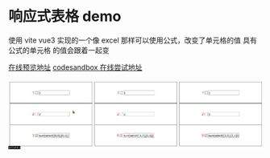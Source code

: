 # 响应式表格 demo

使用 vite vue3 实现的一个像 excel 那样可以使用公式，改变了单元格的值 具有公式的单元格 的值会跟着一起变

[在线预览地址](https://2234839.github.io/vue-demo/) [codesandbox 在线尝试地址](https://codesandbox.io/s/github/2234839/vue-demo?utm_medium=plugin&file=/index.html)

![演示](./src/assets/reactive-table-demo.gif)